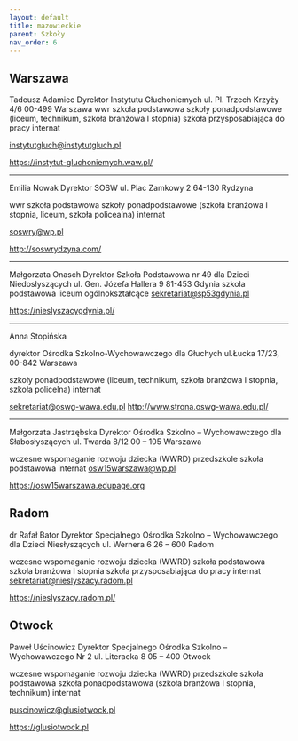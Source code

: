 ```yaml
---
layout: default
title: mazowieckie
parent: Szkoły
nav_order: 6
---
```


## Warszawa

Tadeusz Adamiec
Dyrektor
Instytutu Głuchoniemych
ul. Pl. Trzech Krzyży 4/6
00-499 Warszawa
wwr
szkoła podstawowa
szkoły ponadpodstawowe
(liceum, technikum, szkoła branżowa I stopnia)
szkoła przysposabiająca do pracy
internat

instytutgluch@instytutgluch.pl

https://instytut-gluchoniemych.waw.pl/

---

Emilia Nowak
Dyrektor SOSW
ul. Plac Zamkowy 2
64-130 Rydzyna

wwr
szkoła podstawowa
szkoły ponadpodstawowe
(szkoła branżowa I stopnia, liceum, szkoła policealna)
internat

soswry@wp.pl

http://soswrydzyna.com/

---

Małgorzata Onasch
Dyrektor
Szkoła Podstawowa nr 49 dla Dzieci Niedosłyszących
ul. Gen. Józefa Hallera 9
81-453 Gdynia
szkoła podstawowa
liceum ogólnokształcące
sekretariat@sp53gdynia.pl

https://nieslyszacygdynia.pl/

---

Anna Stopińska

dyrektor
Ośrodka Szkolno-Wychowawczego dla Głuchych
ul.Łucka 17/23, 00-842 Warszawa

szkoły ponadpodstawowe
(liceum, technikum, szkoła branżowa I stopnia, szkoła policelna)
internat

sekretariat@oswg-wawa.edu.pl
http://www.strona.oswg-wawa.edu.pl/

---

Małgorzata Jastrzębska
Dyrektor
Ośrodka Szkolno – Wychowawczego
dla Słabosłyszących
ul. Twarda 8/12
00 – 105 Warszawa

wczesne wspomaganie rozwoju dziecka (WWRD)
przedszkole
szkoła podstawowa
internat
osw15warszawa@wp.pl

https://osw15warszawa.edupage.org

## Radom

dr Rafał Bator
Dyrektor
Specjalnego Ośrodka Szkolno – Wychowawczego
dla Dzieci Niesłyszących
ul. Wernera 6
26 – 600 Radom

wczesne wspomaganie rozwoju dziecka (WWRD)
szkoła podstawowa
szkoła branżowa I stopnia
szkoła przysposabiająca do pracy
internat
sekretariat@nieslyszacy.radom.pl

https://nieslyszacy.radom.pl/

## Otwock

Paweł Uścinowicz
Dyrektor
Specjalnego Ośrodka Szkolno – Wychowawczego Nr 2
ul. Literacka 8
05 – 400 Otwock

wczesne wspomaganie rozwoju dziecka (WWRD)
przedszkole
szkoła podstawowa
szkoła ponadpodstawowa
(szkoła branżowa I stopnia, technikum)
internat

puscinowicz@glusiotwock.pl

https://glusiotwock.pl

